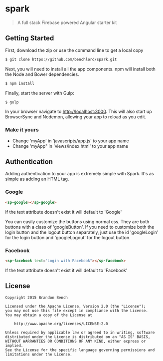 # spark

> A full stack Firebase powered Angular starter kit

## Getting Started

First, download the zip or use the command line to get a local copy

```sh
$ git clone https://github.com/benchlord/spark.git
```

Next, you will need to install all the app components. npm will install both
the Node and Bower dependencies.

```sh
$ npm install
```

Finally, start the server with Gulp:

```sh
$ gulp
```

In your browser navigate to [http://localhost:3000](http://localhost:3000). This
will also start up BrowserSync and Nodemon, allowing your app to reload as you
edit.

### Make it yours

- Change 'myApp' in 'javascripts/app.js' to your app name
- Change 'myApp" in 'views/index.html' to your app name

## Authentication

Adding authentication to your app is extremely simple with Spark. It's as
simple as adding an HTML tag.

### Google

```html
<sp-google></sp-google>
```

If the text attribute doesn't exist it will default to 'Google'

You can easily customize the buttons using normal css. They are both
buttons with a class of 'googleButton'. If you need to customize both the
login button and the logout button separately, just use the id 'googleLogin'
for the login button and 'googleLogout' for the logout button.

### Facebook

```html
<sp-facebook text="Login with Facebook"></sp-facebook>
```

If the text attribute doesn't exist it will default to 'Facebook'

## License

```
Copyright 2015 Brandon Bench

Licensed under the Apache License, Version 2.0 (the "License");
you may not use this file except in compliance with the License.
You may obtain a copy of the License at

    http://www.apache.org/licenses/LICENSE-2.0

Unless required by applicable law or agreed to in writing, software
distributed under the License is distributed on an "AS IS" BASIS,
WITHOUT WARRANTIES OR CONDITIONS OF ANY KIND, either express or implied.
See the License for the specific language governing permissions and
limitations under the License.
```
